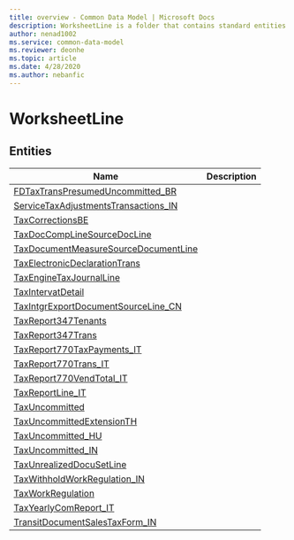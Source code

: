 ```yaml
---
title: overview - Common Data Model | Microsoft Docs
description: WorksheetLine is a folder that contains standard entities related to the Common Data Model.
author: nenad1002
ms.service: common-data-model
ms.reviewer: deonhe
ms.topic: article
ms.date: 4/28/2020
ms.author: nebanfic
---
```


# WorksheetLine


## Entities

|Name|Description|
|---|---|
|[FDTaxTransPresumedUncommitted_BR](FDTaxTransPresumedUncommitted_BR.md)||
|[ServiceTaxAdjustmentsTransactions_IN](ServiceTaxAdjustmentsTransactions_IN.md)||
|[TaxCorrectionsBE](TaxCorrectionsBE.md)||
|[TaxDocCompLineSourceDocLine](TaxDocCompLineSourceDocLine.md)||
|[TaxDocumentMeasureSourceDocumentLine](TaxDocumentMeasureSourceDocumentLine.md)||
|[TaxElectronicDeclarationTrans](TaxElectronicDeclarationTrans.md)||
|[TaxEngineTaxJournalLine](TaxEngineTaxJournalLine.md)||
|[TaxIntervatDetail](TaxIntervatDetail.md)||
|[TaxIntgrExportDocumentSourceLine_CN](TaxIntgrExportDocumentSourceLine_CN.md)||
|[TaxReport347Tenants](TaxReport347Tenants.md)||
|[TaxReport347Trans](TaxReport347Trans.md)||
|[TaxReport770TaxPayments_IT](TaxReport770TaxPayments_IT.md)||
|[TaxReport770Trans_IT](TaxReport770Trans_IT.md)||
|[TaxReport770VendTotal_IT](TaxReport770VendTotal_IT.md)||
|[TaxReportLine_IT](TaxReportLine_IT.md)||
|[TaxUncommitted](TaxUncommitted.md)||
|[TaxUncommittedExtensionTH](TaxUncommittedExtensionTH.md)||
|[TaxUncommitted_HU](TaxUncommitted_HU.md)||
|[TaxUncommitted_IN](TaxUncommitted_IN.md)||
|[TaxUnrealizedDocuSetLine](TaxUnrealizedDocuSetLine.md)||
|[TaxWithholdWorkRegulation_IN](TaxWithholdWorkRegulation_IN.md)||
|[TaxWorkRegulation](TaxWorkRegulation.md)||
|[TaxYearlyComReport_IT](TaxYearlyComReport_IT.md)||
|[TransitDocumentSalesTaxForm_IN](TransitDocumentSalesTaxForm_IN.md)||
